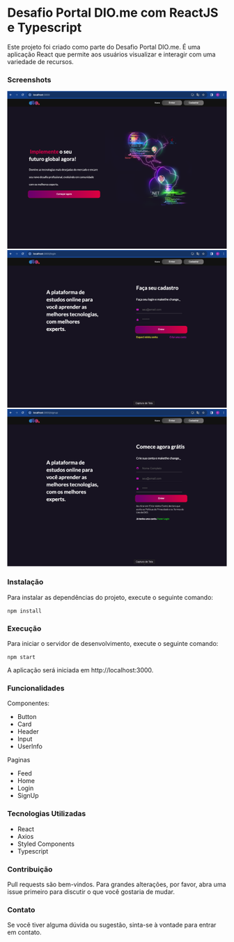 
# Desafio Portal DIO.me com ReactJS e Typescript
Este projeto foi criado como parte do Desafio Portal DIO.me. É uma aplicação React que permite aos usuários visualizar e interagir com uma variedade de recursos.

### Screenshots
![Imagem1](./images/1.png)
![Imagem2](./images/2.png)
![Imagem3](./images/3.png)

### Instalação
Para instalar as dependências do projeto, execute o seguinte comando:
```
npm install
```

### Execução
Para iniciar o servidor de desenvolvimento, execute o seguinte comando:
```
npm start
```

A aplicação será iniciada em http://localhost:3000.

### Funcionalidades

Componentes:
- Button
- Card
- Header
- Input
- UserInfo

Paginas
- Feed
- Home
- Login
- SignUp

### Tecnologias Utilizadas
- React
- Axios
- Styled Components
- Typescript

### Contribuição
Pull requests são bem-vindos. Para grandes alterações, por favor, abra uma issue primeiro para discutir o que você gostaria de mudar.

### Contato
Se você tiver alguma dúvida ou sugestão, sinta-se à vontade para entrar em contato.
